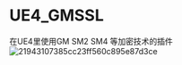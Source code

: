 # UE4_GMSSL
在UE4里使用GM SM2 SM4 等加密技术的插件
![21943107385cc23ff560c895e87d3ce](https://user-images.githubusercontent.com/23431123/218632900-0819248f-6595-41e3-ab96-9b16c3644216.png)
